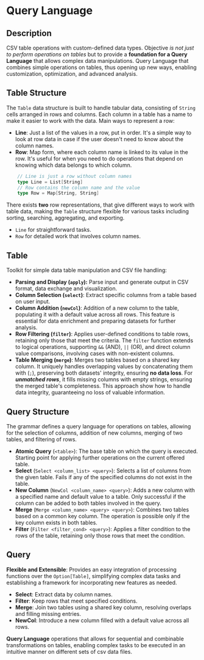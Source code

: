 # Query Language

## Description

CSV table operations with custom-defined data types. Objective *is not just to perform operations on tables* but to provide a **foundation for a Query Language** that allows complex data manipulations. Query Language that combines simple operations on tables, thus opening up new ways, enabling customization, optimization, and advanced analysis.

## Table Structure

The `Table` data structure is built to handle tabular data, consisting of `String` cells arranged in rows and columns. Each column in a table has a name to make it easier to work with the data. Main ways to represent a row:

- **Line**: Just a list of the values in a row, put in order. It's a simple way to look at row data in case if the user doesn't need to know about the column names.
- **Row**: Map form, where each column name is linked to its value in the row. It's useful for when you need to do operations that depend on knowing which data belongs to which column.

```scala
    // Line is just a row without column names
    type Line = List[String]
    // Row contains the column name and the value
    type Row = Map[String, String]
```

There exists **two** row representations, that give different ways to work with table data, making the `Table` structure flexible for various tasks including sorting, searching, aggregating, and exporting.

- `Line` for straightforward tasks.
- `Row` for detailed work that involves column names.

## Table

Toolkit for simple data table manipulation and CSV file handling:

- **Parsing and Display (`apply`):** Parse input and generate output in CSV format, data exchange and visualization.
- **Column Selection (`select`)**: Extract specific columns from a table based on user input.
- **Column Addition (`newCol`)**: Addition of a new column to the table, populating it with a default value across all rows. This feature is essential for data enrichment and preparing datasets for further analysis.
- **Row Filtering (`filter`)**: Applies user-defined conditions to table rows, retaining only those that meet the criteria. The `filter` function extends to logical operations, supporting `&&` (AND), `||` (OR), and direct column value comparisons, involving cases with non-existent columns.
- **Table Merging (`merge`)**: Merges two tables based on a shared key column. It uniquely handles overlapping values by concatenating them with (`;`), preserving both datasets' integrity, ensuring **no data loss**. For ***unmatched rows***, it fills missing columns with empty strings, ensuring the merged table's completeness. This approach show how to handle data integrity, guaranteeing no loss of valuable information.

## Query Structure

The grammar defines a query language for operations on tables, allowing for the selection of columns, addition of new columns, merging of two tables, and filtering of rows.

- **Atomic Query** (`<table>`): The base table on which the query is executed. Starting point for applying further operations on the current offered table.
- **Select** (`Select <column_list> <query>`): Selects a list of columns from the given table. Fails if any of the specified columns do not exist in the table.
- **New Column** (`NewCol <column_name> <query>`): Adds a new column with a specified name and default value to a table. Only successful if the column can be added to both tables involved in the query.
- **Merge** (`Merge <column_name> <query> <query>`): Combines two tables based on a common key column. The operation is possible only if the key column exists in both tables.
- **Filter** (`Filter <filter_cond> <query>`): Applies a filter condition to the rows of the table, retaining only those rows that meet the condition.

## Query

**Flexible and Extensible**: Provides an easy integration of processing functions over the `Option[Table]`, simplifying complex data tasks and establishing a framework for incorporating new features as needed.

- **Select**: Extract data by column names.
- **Filter**: Keep rows that meet specified conditions.
- **Merge**: Join two tables using a shared key column, resolving overlaps and filling missing entries.
- **NewCol**: Introduce a new column filled with a default value across all rows.

**Query Language** operations that allows for sequential and combinable transformations on tables, enabling complex tasks to be executed in an intuitive manner on different sets of csv data files.
